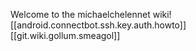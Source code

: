 Welcome to the michaelchelennet wiki!  
[[android.connectbot.ssh.key.auth.howto]]  
[[git.wiki.gollum.smeagol]]
